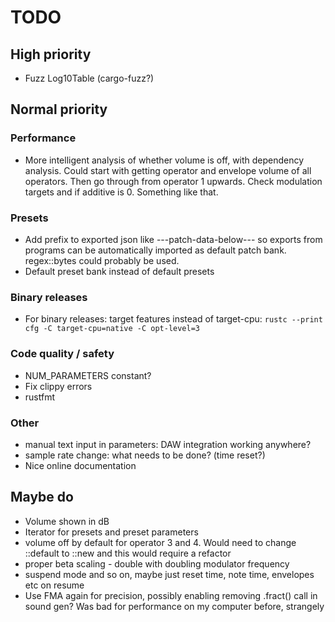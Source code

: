 # TODO

## High priority

* Fuzz Log10Table (cargo-fuzz?)

## Normal priority

### Performance

* More intelligent analysis of whether volume is off, with dependency analysis.
  Could start with getting operator and envelope volume of all operators. Then
  go through from operator 1 upwards. Check modulation targets and if additive
  is 0. Something like that.

### Presets

* Add prefix to exported json like ---patch-data-below--- so exports from
  programs can be automatically imported as default patch bank. regex::bytes
  could probably be used.
* Default preset bank instead of default presets

### Binary releases

* For binary releases: target features instead of target-cpu:
  `rustc --print cfg -C target-cpu=native -C opt-level=3`

### Code quality / safety

* NUM_PARAMETERS constant?
* Fix clippy errors
* rustfmt

### Other

* manual text input in parameters: DAW integration working anywhere?
* sample rate change: what needs to be done? (time reset?)
* Nice online documentation

## Maybe do

* Volume shown in dB
* Iterator for presets and preset parameters
* volume off by default for operator 3 and 4. Would need to change ::default to ::new and this would require a refactor
* proper beta scaling - double with doubling modulator frequency
* suspend mode and so on, maybe just reset time, note time, envelopes etc on resume
* Use FMA again for precision, possibly enabling removing .fract() call
  in sound gen? Was bad for performance on my computer before, strangely